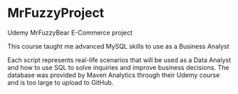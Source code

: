 # MrFuzzyProject
Udemy MrFuzzyBear E-Commerce project

This course taught me advanced MySQL skills to use as a Business Analyst

Each script represents real-life scenarios that will be used as a Data Analyst and how to use SQL to solve inquiries and improve business decisions. The database was provided by Maven Analytics through their Udemy course and is too large to upload to GitHub. 
